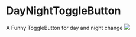# DayNightToggleButton
A Funny ToggleButton for day and night change
[![](https://jitpack.io/v/SilenceDut/DayNightToggleButton.svg)](https://jitpack.io/#SilenceDut/DayNightToggleButton)
